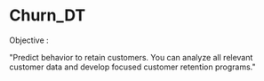 # Churn_DT
Objective :

"Predict behavior to retain customers. You can analyze all relevant customer data and develop focused customer retention programs."

